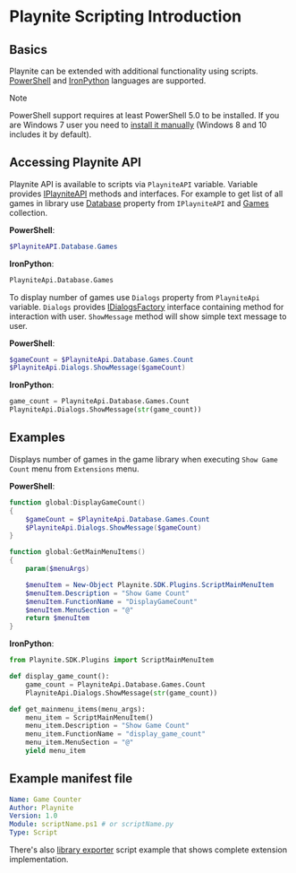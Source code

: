 Playnite Scripting Introduction
=====================

Basics
---------------------

Playnite can be extended with additional functionality using scripts. [PowerShell](https://docs.microsoft.com/en-us/powershell/) and [IronPython](http://ironpython.net/) languages are supported.


> [!NOTE] 
> PowerShell support requires at least PowerShell 5.0 to be installed. If you are Windows 7 user you need to [install it manually](https://www.microsoft.com/en-us/download/details.aspx?id=54616) (Windows 8 and 10 includes it by default).

Accessing Playnite API
---------------------

Playnite API is available to scripts via `PlayniteAPI` variable. Variable provides [IPlayniteAPI](xref:Playnite.SDK.IPlayniteAPI) methods and interfaces. For example to get list of all games in library use [Database](xref:Playnite.SDK.IPlayniteAPI.Database) property from `IPlayniteAPI` and [Games](xref:Playnite.SDK.IGameDatabase.Games) collection.

**PowerShell**:

```powershell
$PlayniteAPI.Database.Games
```

**IronPython**:

```python
PlayniteApi.Database.Games
```

To display number of games use `Dialogs` property from `PlayniteApi` variable. `Dialogs` provides [IDialogsFactory](xref:Playnite.SDK.IDialogsFactory) interface containing method for interaction with user. `ShowMessage` method will show simple text message to user.

**PowerShell**:

```powershell
$gameCount = $PlayniteApi.Database.Games.Count
$PlayniteApi.Dialogs.ShowMessage($gameCount)
```

**IronPython**:

```python
game_count = PlayniteApi.Database.Games.Count
PlayniteApi.Dialogs.ShowMessage(str(game_count))
```

Examples
---------------------

Displays number of games in the game library when executing `Show Game Count` menu from `Extensions` menu.

**PowerShell**:

```powershell
function global:DisplayGameCount()
{
    $gameCount = $PlayniteApi.Database.Games.Count
    $PlayniteApi.Dialogs.ShowMessage($gameCount)
}

function global:GetMainMenuItems()
{
    param($menuArgs)

    $menuItem = New-Object Playnite.SDK.Plugins.ScriptMainMenuItem
    $menuItem.Description = "Show Game Count"
    $menuItem.FunctionName = "DisplayGameCount"
    $menuItem.MenuSection = "@"
	return $menuItem
}
```

**IronPython**:

```python
from Playnite.SDK.Plugins import ScriptMainMenuItem

def display_game_count():
    game_count = PlayniteApi.Database.Games.Count
    PlayniteApi.Dialogs.ShowMessage(str(game_count))

def get_mainmenu_items(menu_args):
    menu_item = ScriptMainMenuItem()
    menu_item.Description = "Show Game Count"
    menu_item.FunctionName = "display_game_count"
    menu_item.MenuSection = "@"
    yield menu_item    
```

## Example manifest file

```yaml
Name: Game Counter
Author: Playnite
Version: 1.0
Module: scriptName.ps1 # or scriptName.py
Type: Script
```

There's also [library exporter](https://github.com/JosefNemec/Playnite/tree/master/source/Plugins/LibraryExporter) script example that shows complete extension implementation.